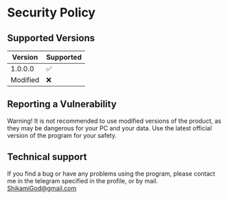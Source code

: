 # Security Policy

## Supported Versions

| Version  | Supported          |
| -------- | ------------------ |
| 1.0.0.0  | :white_check_mark: |
| Modified | :x:                |

## Reporting a Vulnerability

Warning! It is not recommended to use modified versions of the product, as they may be dangerous for your PC and your data. Use the latest official version of the program for your safety.

## Technical support

If you find a bug or have any problems using the program, please contact me in the telegram specified in the profile, or by mail.
ShikamiGod@gmail.com
